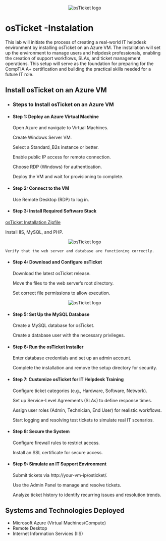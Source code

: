 <p align="center">
<img src="https://i.imgur.com/9dYCotk.png" alt="osTicket logo"/>
</p>

<h1>osTicket -Instalation</h1>
This lab will initiate the process of creating a real-world IT helpdesk environment by installing osTicket on an Azure VM. The installation will set up the environment to manage users and helpdesk professionals, enabling the creation of support workflows, SLAs, and ticket management operations. This setup will serve as the foundation for preparing for the CompTIA A+ certification and building the practical skills needed for a future IT role.<br />


<h2>Install osTicket on an Azure VM</h2>

- ### Steps to Install osTicket on an Azure VM
- ####  Step 1: Deploy an Azure Virtual Machine
    Open Azure and navigate to Virtual Machines. 

    Create Windows Server VM.

    Select a Standard_B2s instance or better.

    Enable public IP access for remote connection.

    Choose RDP (Windows) for authentication.

    Deploy the VM and wait for provisioning to complete.

- #### Step 2: Connect to the VM
 
  Use Remote Desktop (RDP) to log in.

- #### Step 3: Install Required Software Stack

[osTicket Installation Zipfile](https://drive.google.com/uc?export=download&id=1b3RBkXTLNGXbibeMuAynkfzdBC1NnqaD)

 Install IIS, MySQL, and PHP.

<p align="center">
<img src="https://i.imgur.com/P6KaEcz.png" alt="osTicket logo"/>
</p>

    Verify that the web server and database are functioning correctly.

- #### Step 4: Download and Configure osTicket
     Download the latest osTicket release.

     Move the files to the web server’s root directory.

     Set correct file permissions to allow execution.

<p align="center">
<img src="https://i.imgur.com/mMY8PWg.png" alt="osTicket logo"/>
</p>

- #### Step 5: Set Up the MySQL Database
    Create a MySQL database for osTicket.

    Create a database user with the necessary privileges.

- #### Step 6: Run the osTicket Installer

    Enter database credentials and set up an admin account.

    Complete the installation and remove the setup directory for security.

- #### Step 7: Customize osTicket for IT Helpdesk Training
    Configure ticket categories (e.g., Hardware, Software, Network).

    Set up Service-Level Agreements (SLAs) to define response times.

    Assign user roles (Admin, Technician, End User) for realistic workflows.

    Start logging and resolving test tickets to simulate real IT scenarios.

- #### Step 8: Secure the System
    Configure firewall rules to restrict access.

    Install an SSL certificate for secure access.

- #### Step 9: Simulate an IT Support Environment
    Submit tickets via http://your-vm-ip/osticket/.

    Use the Admin Panel to manage and resolve tickets.

    Analyze ticket history to identify recurring issues and resolution trends.

<h2>Systems and Technologies Deployed</h2>

- Microsoft Azure (Virtual Machines/Compute)
- Remote Desktop
- Internet Information Services (IIS)
